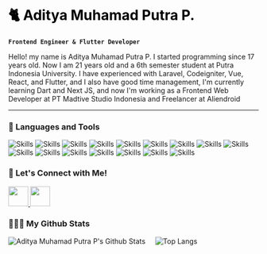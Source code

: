 <h1 style="color: black; text-underline: none;">🐈 Aditya Muhamad Putra P.</h1>
 
**`Frontend Engineer & Flutter Developer`**  

Hello! my name is Aditya Muhamad Putra P. I started programming since 17 years old. Now I am 21 years old and a 6th semester student at Putra Indonesia University. 
 I have experienced with Laravel, Codeigniter, Vue, React, and Flutter, and I also have good time management, I'm currently learning Dart and Next JS, and now I'm working as a Frontend Web Developer at PT Madtive Studio Indonesia and Freelancer at Aliendroid
 
---

### 🧰 Languages and Tools
<p>
  <img src="https://img.shields.io/badge/jquery-0769AD.svg?style=for-the-badge&logo=jquery&logoColor=white" alt="Skills">
  <img src="https://img.shields.io/badge/bootstrap-7952B3.svg?style=for-the-badge&logo=bootstrap&logoColor=white" alt="Skills">
  <img src="https://img.shields.io/badge/tailwindcss-06B6D4.svg?style=for-the-badge&logo=tailwindcss&logoColor=white" alt="Skills">
  <img src="https://img.shields.io/badge/sass-CC6699.svg?style=for-the-badge&logo=sass&logoColor=white" alt="Skills">
  <img src="https://img.shields.io/badge/react-61DAFB.svg?style=for-the-badge&logo=react&logoColor=white" alt="Skills">
  <img src="https://img.shields.io/badge/next-000000.svg?style=for-the-badge&logo=nextdotjs&logoColor=white" alt="Skills">
  <img src="https://img.shields.io/badge/vue-4FC08D.svg?style=for-the-badge&logo=vuedotjs&logoColor=white" alt="Skills">
  <img src="https://img.shields.io/badge/vuetify-1867C0.svg?style=for-the-badge&logo=vuetify&logoColor=white" alt="Skills">
  <img src="https://img.shields.io/badge/laravel-FF2D20.svg?style=for-the-badge&logo=laravel&logoColor=white" alt="Skills">
  <img src="https://img.shields.io/badge/redis-DC382D.svg?style=for-the-badge&logo=redis&logoColor=white" alt="Skills">
  <img src="https://img.shields.io/badge/codeigniter-EF4223.svg?style=for-the-badge&logo=codeigniter&logoColor=white" alt="Skills">
  <img src="https://img.shields.io/badge/visualbasic-512BD4.svg?style=for-the-badge&logo=visualbasic&logoColor=white" alt="Skills">
  <img src="https://img.shields.io/badge/.net-512BD4.svg?style=for-the-badge&logo=dotnet&logoColor=white" alt="Skills">
  <img src="https://img.shields.io/badge/firebase-FFCA28.svg?style=for-the-badge&logo=firebase&logoColor=white" alt="Skills">
  <img src="https://img.shields.io/badge/flutter-02569B.svg?style=for-the-badge&logo=flutter&logoColor=white" alt="Skills">
  <img src="https://img.shields.io/badge/figma-F24E1E.svg?style=for-the-badge&logo=figma&logoColor=white" alt="Skills">
</p>

### 👋 Let's Connect with Me!

<p align="left">
  <a href="https://linkedin.com/in/aditya-muhamad-putra-p" target="_blank">
    <img src="https://cdn.jsdelivr.net/gh/devicons/devicon/icons/linkedin/linkedin-original.svg" width="40" />
  </a>
  <a href="https://instagram.com/dittmptrr27" target="_blank">
    <img src="https://upload.wikimedia.org/wikipedia/commons/thumb/9/95/Instagram_logo_2022.svg/1024px-Instagram_logo_2022.svg.png" width="40"/>
  </a>
</p>

### 👨🏻‍💻 My Github Stats
![Aditya Muhamad Putra P's Github Stats](https://github-readme-stats.vercel.app/api?username=adityamputra27&show_icons=true&theme=transparent)
&nbsp;
&nbsp;
![Top Langs](https://github-readme-stats.vercel.app/api/top-langs/?username=adityamputra27&layout=compact&theme=transparent&langs_count=10)
